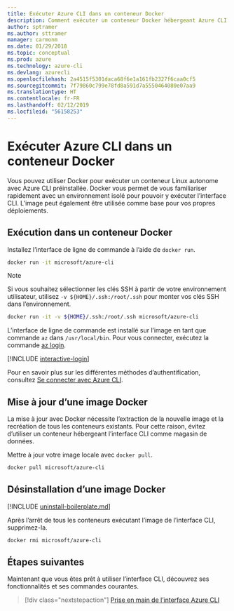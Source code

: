 ```yaml
---
title: Exécuter Azure CLI dans un conteneur Docker
description: Comment exécuter un conteneur Docker hébergeant Azure CLI
author: sptramer
ms.author: sttramer
manager: carmonm
ms.date: 01/29/2018
ms.topic: conceptual
ms.prod: azure
ms.technology: azure-cli
ms.devlang: azurecli
ms.openlocfilehash: 2a4515f5301daca68f6e1a161fb2327f6caa0cf5
ms.sourcegitcommit: 7f79860c799e78fd8a591d7a5550464080e07aa9
ms.translationtype: HT
ms.contentlocale: fr-FR
ms.lasthandoff: 02/12/2019
ms.locfileid: "56158253"
---
```

# <a name="run-azure-cli-in-a-docker-container"></a>Exécuter Azure CLI dans un conteneur Docker

Vous pouvez utiliser Docker pour exécuter un conteneur Linux autonome avec Azure CLI préinstallée. Docker vous permet de vous familiariser rapidement avec un environnement isolé pour pouvoir y exécuter l’interface CLI. L’image peut également être utilisée comme base pour vos propres déploiements.

## <a name="run-in-a-docker-container"></a>Exécution dans un conteneur Docker

Installez l’interface de ligne de commande à l’aide de `docker run`.

   ```bash
   docker run -it microsoft/azure-cli
   ```

> [!NOTE]
> Si vous souhaitez sélectionner les clés SSH à partir de votre environnement utilisateur, utilisez `-v ${HOME}/.ssh:/root/.ssh` pour monter vos clés SSH dans l’environnement.
>
> ```bash
> docker run -it -v ${HOME}/.ssh:/root/.ssh microsoft/azure-cli
> ```

L’interface de ligne de commande est installé sur l’image en tant que commande `az` dans `/usr/local/bin`. Pour vous connecter, exécutez la commande [az login](/cli/azure/reference-index#az-login).

[!INCLUDE [interactive-login](includes/interactive-login.md)]

Pour en savoir plus sur les différentes méthodes d’authentification, consultez [Se connecter avec Azure CLI](authenticate-azure-cli.md).

## <a name="update-docker-image"></a>Mise à jour d’une image Docker

La mise à jour avec Docker nécessite l’extraction de la nouvelle image et la recréation de tous les conteneurs existants. Pour cette raison, évitez d’utiliser un conteneur hébergeant l’interface CLI comme magasin de données.

Mettre à jour votre image locale avec `docker pull`.

```bash
docker pull microsoft/azure-cli
```

## <a name="uninstall-docker-image"></a>Désinstallation d’une image Docker

[!INCLUDE [uninstall-boilerplate.md](includes/uninstall-boilerplate.md)]

Après l’arrêt de tous les conteneurs exécutant l’image de l’interface CLI, supprimez-la.

```bash
docker rmi microsoft/azure-cli
```

## <a name="next-steps"></a>Étapes suivantes

Maintenant que vous êtes prêt à utiliser l’interface CLI, découvrez ses fonctionnalités et ses commandes courantes.

> [!div class="nextstepaction"]
> [Prise en main de l’interface Azure CLI](get-started-with-azure-cli.md)
